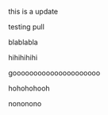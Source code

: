 this is a update


testing pull


blablabla



hihihihihi

gooooooooooooooooooooo


hohohohooh


nononono
